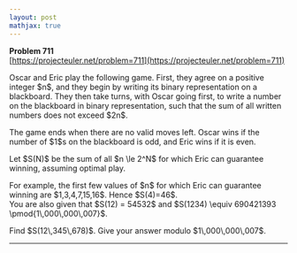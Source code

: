 ```yaml
---
layout: post
mathjax: true
---
```

**Problem 711**  
[https://projecteuler.net/problem=711](https://projecteuler.net/problem=711)

<p>Oscar and Eric play the following game. First, they agree on a positive integer $n$, and they begin by writing its binary representation on a blackboard. They then take turns, with Oscar going first, to write a number on the blackboard in binary representation, such that the sum of all written numbers does not exceed $2n$.</p>

<p>The game ends when there are no valid moves left. Oscar wins if the number of $1$s on the blackboard is odd, and Eric wins if it is even.</p>

<p>Let $S(N)$ be the sum of all $n \le 2^N$ for which Eric can guarantee winning, assuming optimal play.</p>

<p>For example, the first few values of $n$ for which Eric can guarantee winning are $1,3,4,7,15,16$. Hence $S(4)=46$.<br />
You are also given that $S(12) = 54532$ and $S(1234) \equiv 690421393 \pmod{1\,000\,000\,007}$.</p>

<p>Find $S(12\,345\,678)$. Give your answer modulo $1\,000\,000\,007$.</p>

---
